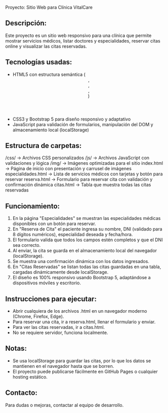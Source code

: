 Proyecto: Sitio Web para Clínica VitalCare

Descripción:
-------------
Este proyecto es un sitio web responsivo para una clínica que permite mostrar servicios médicos, listar doctores y especialidades, reservar citas online y visualizar las citas reservadas.

Tecnologías usadas:
-------------------
- HTML5 con estructura semántica (<header>, <nav>, <section>, <footer>)
- CSS3 y Bootstrap 5 para diseño responsivo y adaptativo
- JavaScript para validación de formularios, manipulación del DOM y almacenamiento local (localStorage)

Estructura de carpetas:
-----------------------
/css/       -> Archivos CSS personalizados
/js/        -> Archivos JavaScript con validaciones y lógica
/img/       -> Imágenes optimizadas para el sitio
index.html  -> Página de inicio con presentación y carrusel de imágenes
especialidades.html -> Lista de servicios médicos con tarjetas y botón para reservar
reserva.html -> Formulario para reservar cita con validación y confirmación dinámica
citas.html  -> Tabla que muestra todas las citas reservadas

Funcionamiento:
---------------
1. En la página "Especialidades" se muestran las especialidades médicas disponibles con un botón para reservar.
2. En "Reserva de Cita" el paciente ingresa su nombre, DNI (validado para 8 dígitos numéricos), especialidad deseada y fecha/hora.
3. El formulario valida que todos los campos estén completos y que el DNI sea correcto.
4. Al enviar, la cita se guarda en el almacenamiento local del navegador (localStorage).
5. Se muestra una confirmación dinámica con los datos ingresados.
6. En "Citas Reservadas" se listan todas las citas guardadas en una tabla, cargadas dinámicamente desde localStorage.
7. El diseño es 100% responsivo usando Bootstrap 5, adaptándose a dispositivos móviles y escritorio.

Instrucciones para ejecutar:
-----------------------------
- Abrir cualquiera de los archivos .html en un navegador moderno (Chrome, Firefox, Edge).
- Para reservar una cita, ir a reserva.html, llenar el formulario y enviar.
- Para ver las citas reservadas, ir a citas.html.
- No se requiere servidor, funciona localmente.

Notas:
------
- Se usa localStorage para guardar las citas, por lo que los datos se mantienen en el navegador hasta que se borren.
- El proyecto puede publicarse fácilmente en GitHub Pages o cualquier hosting estático.

Contacto:
---------
Para dudas o mejoras, contactar al equipo de desarrollo.
